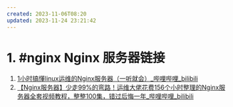 ```yaml
---
created: 2023-11-06T08:20
updated: 2023-11-24 23:21:42
---
```

# 1. #nginx Nginx 服务器链接
1. [1小时搞懂linux运维的Nginx服务器（一听就会）_哔哩哔哩_bilibili](https://www.bilibili.com/video/BV1bp4y1u7TY/?spm_id_from=333.1007.tianma.4-2-12.click&vd_source=af94dc11f0a1751ebb3c2090844ad9f6)
2. [【Nginx服务器】少走99%的弯路！运维大佬花费156个小时整理的Nginx服务器全套视频教程，整整100集，错过后悔一年\_哔哩哔哩\_bilibili](https://www.bilibili.com/video/BV1XM411S7jJ/?spm_id_from=333.1007.tianma.1-1-1.click&vd_source=af94dc11f0a1751ebb3c2090844ad9f6)